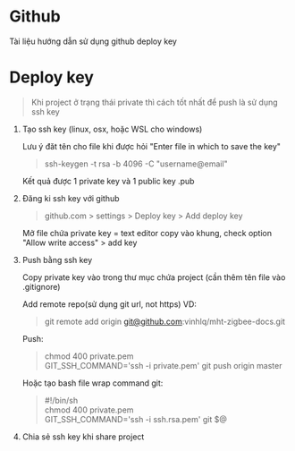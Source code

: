 # Github

Tài liệu hướng dẫn sử dụng github deploy key

# Deploy key

> Khi project ở trạng thái private thì cách tốt nhất để  push là sử dụng ssh key

  1. Tạo ssh key (linux, osx, hoặc WSL cho windows)

      Lưu ý đăt tên cho file khi được hỏi "Enter file in which to save the key"
      
      > ssh-keygen -t rsa -b 4096 -C "username@email"

      Kết quả được 1 private key và 1 public key .pub

  2. Đăng ki ssh key với github
      > github.com > settings > Deploy key > Add deploy key

      Mở file chứa private key = text editor copy vào khung, check option "Allow write access" > add key

  3. Push bằng ssh key

      Copy private key vào trong thư mục chứa project (cần thêm tên file vào .gitignore)

      Add remote repo(sử dụng git url, not https) VD:

      > git remote add origin git@github.com:vinhlq/mht-zigbee-docs.git

      Push:
      > chmod 400 private.pem\
      GIT_SSH_COMMAND='ssh -i private.pem' git push origin master

      Hoặc tạo bash file wrap command git:
      > #!/bin/sh\
      chmod 400 private.pem\
      GIT_SSH_COMMAND='ssh -i ssh.rsa.pem' git $@

  4. Chia sẻ ssh key khi share project
    
